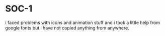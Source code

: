 # SOC-1
i faced problems with icons and animation stuff and i took a little help from google fonts but i have not copied anything from anywhere.
